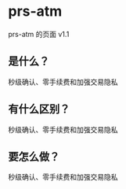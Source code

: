 # prs-atm

prs-atm 的页面 v1.1

## 是什么？

秒级确认、零手续费和加强交易隐私

## 有什么区别？

秒级确认、零手续费和加强交易隐私

## 要怎么做？

秒级确认、零手续费和加强交易隐私
